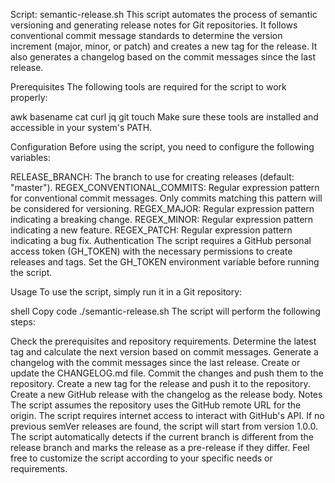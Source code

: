 Script: semantic-release.sh
This script automates the process of semantic versioning and generating release notes for Git repositories. It follows conventional commit message standards to determine the version increment (major, minor, or patch) and creates a new tag for the release. It also generates a changelog based on the commit messages since the last release.

Prerequisites
The following tools are required for the script to work properly:

awk
basename
cat
curl
jq
git
touch
Make sure these tools are installed and accessible in your system's PATH.

Configuration
Before using the script, you need to configure the following variables:

RELEASE_BRANCH: The branch to use for creating releases (default: "master").
REGEX_CONVENTIONAL_COMMITS: Regular expression pattern for conventional commit messages. Only commits matching this pattern will be considered for versioning.
REGEX_MAJOR: Regular expression pattern indicating a breaking change.
REGEX_MINOR: Regular expression pattern indicating a new feature.
REGEX_PATCH: Regular expression pattern indicating a bug fix.
Authentication
The script requires a GitHub personal access token (GH_TOKEN) with the necessary permissions to create releases and tags. Set the GH_TOKEN environment variable before running the script.

Usage
To use the script, simply run it in a Git repository:

shell
Copy code
./semantic-release.sh
The script will perform the following steps:

Check the prerequisites and repository requirements.
Determine the latest tag and calculate the next version based on commit messages.
Generate a changelog with the commit messages since the last release.
Create or update the CHANGELOG.md file.
Commit the changes and push them to the repository.
Create a new tag for the release and push it to the repository.
Create a new GitHub release with the changelog as the release body.
Notes
The script assumes the repository uses the GitHub remote URL for the origin.
The script requires internet access to interact with GitHub's API.
If no previous semVer releases are found, the script will start from version 1.0.0.
The script automatically detects if the current branch is different from the release branch and marks the release as a pre-release if they differ.
Feel free to customize the script according to your specific needs or requirements.
